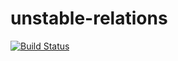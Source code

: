 unstable-relations
==================
[![Build Status](https://travis-ci.org/donmatheo/unstable-relations.svg?branch=box2dlights)](https://travis-ci.org/donmatheo/unstable-relations)
